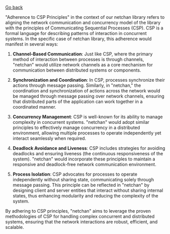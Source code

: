 [Go back](https://github.com/matveynator/netchan#general-goals-and-principles)

"Adherence to CSP Principles" in the context of our netchan library refers to aligning the network communication and concurrency model of the library with the principles of Communicating Sequential Processes (CSP). CSP is a formal language for describing patterns of interaction in concurrent systems. In the specific case of netchan library, this adherence would manifest in several ways:

1. **Channel-Based Communication**: Just like CSP, where the primary method of interaction between processes is through channels, "netchan" would utilize network channels as a core mechanism for communication between distributed systems or components.

2. **Synchronization and Coordination**: In CSP, processes synchronize their actions through message passing. Similarly, in "netchan," the coordination and synchronization of actions across the network would be managed through message passing over network channels, ensuring that distributed parts of the application can work together in a coordinated manner.

3. **Concurrency Management**: CSP is well-known for its ability to manage complexity in concurrent systems. "netchan" would adopt similar principles to effectively manage concurrency in a distributed environment, allowing multiple processes to operate independently yet interact seamlessly when required.

4. **Deadlock Avoidance and Liveness**: CSP includes strategies for avoiding deadlocks and ensuring liveness (the continuous responsiveness of the system). "netchan" would incorporate these principles to maintain a responsive and deadlock-free network communication environment.

5. **Process Isolation**: CSP advocates for processes to operate independently without sharing state, communicating solely through message passing. This principle can be reflected in "netchan" by designing client and server entities that interact without sharing internal states, thus enhancing modularity and reducing the complexity of the system.

By adhering to CSP principles, "netchan" aims to leverage the proven methodologies of CSP for handling complex concurrent and distributed systems, ensuring that the network interactions are robust, efficient, and scalable.
